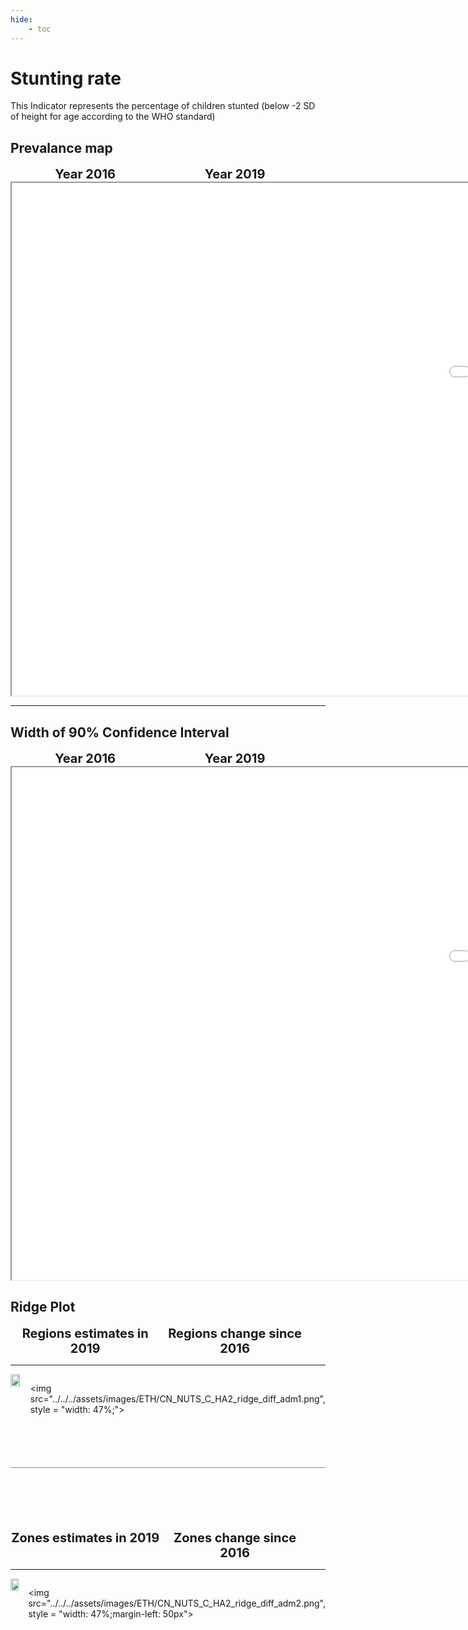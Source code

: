 ```yaml
---
hide:
    - toc
---
```

# Stunting rate

This Indicator represents the percentage of children stunted (below -2 SD of height for age according to the WHO standard)

## Prevalance map

<div style="width: 95%; display:grid; grid-template-columns: repeat(2, 1fr); gap: 0px; text-align:center; font-weight:bold;x">
  <div style="font-size: 20px">Year 2016</div>
  <div style="font-size: 20px">Year 2019</div>
</div>

<iframe src="../../../assets/images/ETH/CN_NUTS_C_HA2_detail.html" style = "width: 2000px; height: 820px"></iframe>

---

## Width of 90% Confidence Interval

<div style="width: 95%; display:grid; grid-template-columns: repeat(2, 1fr); gap: 0px; text-align:center; font-weight:bold;x">
  <div style="font-size: 20px">Year 2016</div>
  <div style="font-size: 20px">Year 2019</div>
</div>

<iframe src="../../../assets/images/ETH/CN_NUTS_C_HA2_detail_ci.html" style = "width: 2000px; height: 820px"></iframe>


## Ridge Plot

<div style="width: 95%; display:grid; grid-template-columns: repeat(2, 1fr); gap: 0px; text-align:center; font-weight:bold;x">
  <div style="font-size: 20px">Regions estimates in 2019</div>
  <div style="font-size: 20px">Regions change since 2016</div>
</div>

---

<div style="display: flex">
<img src="../../../assets/images/ETH/CN_NUTS_C_HA2_ridge_adm1.png", style = "width: 47%;">

<img src="../../../assets/images/ETH/CN_NUTS_C_HA2_ridge_diff_adm1.png", style = "width: 47%;">

</div>

<hr style="height: 1px; background-color: #8c8c8cff; border: none; margin: 20px 0; margin-bottom: 100px; margin-top: 70px;">


<div style="width: 95%; display:grid; grid-template-columns: repeat(2, 1fr); gap: 0px; text-align:center; font-weight:bold;x">
  <div style="font-size: 20px">Zones estimates in 2019</div>
  <div style="font-size: 20px">Zones change since 2016</div>
</div>

---

<div style="display: flex">
<img src="../../../assets/images/ETH/CN_NUTS_C_HA2_ridge_adm2.png", style = "width: 47%">

<img src="../../../assets/images/ETH/CN_NUTS_C_HA2_ridge_diff_adm2.png", style = "width: 47%;margin-left: 50px">

</div>